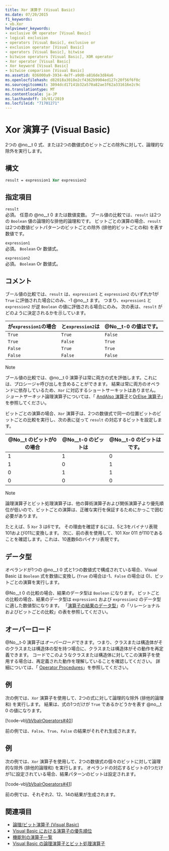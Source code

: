 ```yaml
---
title: Xor 演算子 (Visual Basic)
ms.date: 07/20/2015
f1_keywords:
- vb.Xor
helpviewer_keywords:
- exclusive OR operator [Visual Basic]
- logical exclusion
- operators [Visual Basic], exclusive or
- exclusion operator [Visual Basic]
- operators [Visual Basic], bitwise
- bitwise operators [Visual Basic], XOR operator
- Xor operator [Visual Basic]
- Xor keyword [Visual Basic]
- bitwise comparison [Visual Basic]
ms.assetid: 036000a9-3934-4e7f-a9d0-a816de3d84a6
ms.openlocfilehash: d82018a3018e2cf4362b9904ed127c20f56f6f0c
ms.sourcegitcommit: 3094dcd17141b32a570a82ae3f62a331616e2c9c
ms.translationtype: MT
ms.contentlocale: ja-JP
ms.lasthandoff: 10/01/2019
ms.locfileid: "71701271"
---
```

# <a name="xor-operator-visual-basic"></a>Xor 演算子 (Visual Basic)
2つの @no__t 0 式、または2つの数値式のビットごとの除外に対して、論理的な除外を実行します。  
  
## <a name="syntax"></a>構文  
  
```vb  
result = expression1 Xor expression2  
```  
  
## <a name="parts"></a>指定項目  
 `result`  
 必須。 任意の @no__t 0 または数値変数。 ブール値の比較では、`result` は2つの `Boolean` 値の論理的な排他的論理和です。 ビットごとの演算の場合、`result` は2つの数値ビットパターンのビットごとの除外 (排他的ビットごとの和) を表す数値です。  
  
 `expression1`  
 必須。 `Boolean` Or 数値式。  
  
 `expression2`  
 必須。 `Boolean` Or 数値式。  
  
## <a name="remarks"></a>コメント  
 ブール値の比較では、`result` は、`expression1` と `expression2` のいずれか1が `True` に評価された場合にのみ、-1 @no__t ます。 つまり、`expression1` と `expression2` が逆 `Boolean` の値に評価される場合にのみ。 次の表は、`result` がどのように決定されるかを示しています。  
  
|が`expression1`の場合|と`expression2`は|@No__t-0 の値はです。|  
|-------------------------|--------------------------|------------------------------|  
|`True`|`True`|`False`|  
|`True`|`False`|`True`|  
|`False`|`True`|`True`|  
|`False`|`False`|`False`|  
  
> [!NOTE]
> ブール値の比較では、@no__t 0 演算子は常に両方の式を評価します。これには、プロシージャ呼び出しを含めることができます。 結果は常に両方のオペランドに依存しているため、`Xor` に対応するショートサーキットはありません。 *ショートサーキット*論理演算子については、「 [AndAlso 演算子](../../../visual-basic/language-reference/operators/andalso-operator.md)と[OrElse 演算子](../../../visual-basic/language-reference/operators/orelse-operator.md)」を参照してください。  
  
 ビットごとの演算の場合、`Xor` 演算子は、2つの数値式で同一の位置ビットのビットごとの比較を実行し、次の表に従って `result` の対応するビットを設定します。  
  
|@No__t のビットが0の場合|@No__t-0 のビットは|@No__t-0 のビットはです。|  
|--------------------------------|---------------------------------|----------------------------|  
|1|1|0|  
|1|0|1|  
|0|1|1|  
|0|0|0|  
  
> [!NOTE]
> 論理演算子とビット処理演算子は、他の算術演算子および関係演算子より優先順位が低いので、ビットごとの演算は、正確な実行を保証するためにかっこで囲む必要があります。  
  
 たとえば、5 `Xor` 3 は6です。 その理由を確認するには、5と3をバイナリ表現101および011に変換します。 次に、前の表を使用して、101 Xor 011 が110であることを確認します。これは、10進数6のバイナリ表現です。  
  
## <a name="data-types"></a>データ型  
 オペランドが1つの @no__t 0 式と1つの数値式で構成されている場合、Visual Basic は `Boolean` 式を数値に変換し (`True` の場合は-1、`False` の場合は 0)、ビットごとの演算を実行します。  
  
 @No__t 0 の比較の場合、結果のデータ型は `Boolean` になります。 ビットごとの比較の場合、結果のデータ型は `expression1` および `expression2` のデータ型に適した数値型になります。 「[演算子の結果のデータ型](../../../visual-basic/language-reference/operators/data-types-of-operator-results.md)」の「リレーショナルおよびビットごとの比較」の表を参照してください。  
  
## <a name="overloading"></a>オーバーロード  
 @No__t-0 演算子は*オーバーロード*できます。つまり、クラスまたは構造体がそのクラスまたは構造体の型を持つ場合に、クラスまたは構造体がその動作を再定義できます。 コードでこのようなクラスまたは構造体に対してこの演算子を使用する場合は、再定義された動作を理解していることを確認してください。 詳細については、「 [Operator Procedures](../../../visual-basic/programming-guide/language-features/procedures/operator-procedures.md)」を参照してください。  
  
## <a name="example"></a>例  
 次の例では、`Xor` 演算子を使用して、2つの式に対して論理的な除外 (排他的論理和) を実行します。 結果は、式の1つだけが `True` であるかどうかを表す @no__t 0 の値になります。  
  
 [!code-vb[VbVbalrOperators#40](~/samples/snippets/visualbasic/VS_Snippets_VBCSharp/VbVbalrOperators/VB/Class1.vb#40)]  
  
 前の例では、`False`、`True`、`False` の結果がそれぞれ生成されます。  
  
## <a name="example"></a>例  
 次の例では、`Xor` 演算子を使用して、2つの数値式の個々のビットに対して論理的な除外 (排他的論理和) を実行します。 オペランドの対応するビットの1つだけが1に設定されている場合、結果パターンのビットは設定されます。  
  
 [!code-vb[VbVbalrOperators#41](~/samples/snippets/visualbasic/VS_Snippets_VBCSharp/VbVbalrOperators/VB/Class1.vb#41)]  
  
 前の例では、それぞれ2、12、14の結果が生成されます。  
  
## <a name="see-also"></a>関連項目

- [論理/ビット演算子 (Visual Basic)](../../../visual-basic/language-reference/operators/logical-bitwise-operators.md)
- [Visual Basic における演算子の優先順位](../../../visual-basic/language-reference/operators/operator-precedence.md)
- [機能別の演算子一覧](../../../visual-basic/language-reference/operators/operators-listed-by-functionality.md)
- [Visual Basic の論理演算子とビット処理演算子](../../../visual-basic/programming-guide/language-features/operators-and-expressions/logical-and-bitwise-operators.md)
